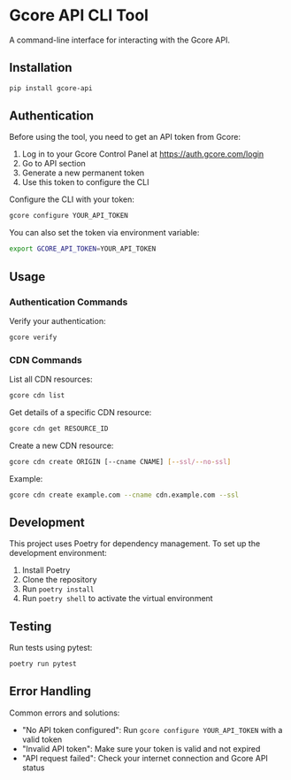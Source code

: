 # Gcore API CLI Tool

A command-line interface for interacting with the Gcore API.

## Installation

```bash
pip install gcore-api
```

## Authentication

Before using the tool, you need to get an API token from Gcore:

1. Log in to your Gcore Control Panel at https://auth.gcore.com/login
2. Go to API section
3. Generate a new permanent token
4. Use this token to configure the CLI

Configure the CLI with your token:

```bash
gcore configure YOUR_API_TOKEN
```

You can also set the token via environment variable:

```bash
export GCORE_API_TOKEN=YOUR_API_TOKEN
```

## Usage

### Authentication Commands

Verify your authentication:
```bash
gcore verify
```

### CDN Commands

List all CDN resources:
```bash
gcore cdn list
```

Get details of a specific CDN resource:
```bash
gcore cdn get RESOURCE_ID
```

Create a new CDN resource:
```bash
gcore cdn create ORIGIN [--cname CNAME] [--ssl/--no-ssl]
```

Example:
```bash
gcore cdn create example.com --cname cdn.example.com --ssl
```

## Development

This project uses Poetry for dependency management. To set up the development environment:

1. Install Poetry
2. Clone the repository
3. Run `poetry install`
4. Run `poetry shell` to activate the virtual environment

## Testing

Run tests using pytest:

```bash
poetry run pytest
```

## Error Handling

Common errors and solutions:

- "No API token configured": Run `gcore configure YOUR_API_TOKEN` with a valid token
- "Invalid API token": Make sure your token is valid and not expired
- "API request failed": Check your internet connection and Gcore API status
